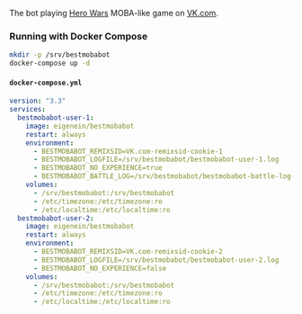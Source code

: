 The bot playing [Hero Wars](https://vk.com/app5327745) MOBA-like game on [VK.com](https://vk.com).

### Running with Docker Compose

```bash
mkdir -p /srv/bestmobabot
docker-compose up -d
```

#### `docker-compose.yml`

```yaml
version: "3.3"
services:
  bestmobabot-user-1:
    image: eigenein/bestmobabot
    restart: always
    environment:
      - BESTMOBABOT_REMIXSID=VK.com-remixsid-cookie-1
      - BESTMOBABOT_LOGFILE=/srv/bestmobabot/bestmobabot-user-1.log
      - BESTMOBABOT_NO_EXPERIENCE=true
      - BESTMOBABOT_BATTLE_LOG=/srv/bestmobabot/bestmobabot-battle-log-1.jsonl
    volumes:
      - /srv/bestmobabot:/srv/bestmobabot
      - /etc/timezone:/etc/timezone:ro
      - /etc/localtime:/etc/localtime:ro
  bestmobabot-user-2:
    image: eigenein/bestmobabot
    restart: always
    environment:
      - BESTMOBABOT_REMIXSID=VK.com-remixsid-cookie-2
      - BESTMOBABOT_LOGFILE=/srv/bestmobabot/bestmobabot-user-2.log
      - BESTMOBABOT_NO_EXPERIENCE=false
    volumes:
      - /srv/bestmobabot:/srv/bestmobabot
      - /etc/timezone:/etc/timezone:ro
      - /etc/localtime:/etc/localtime:ro
```
